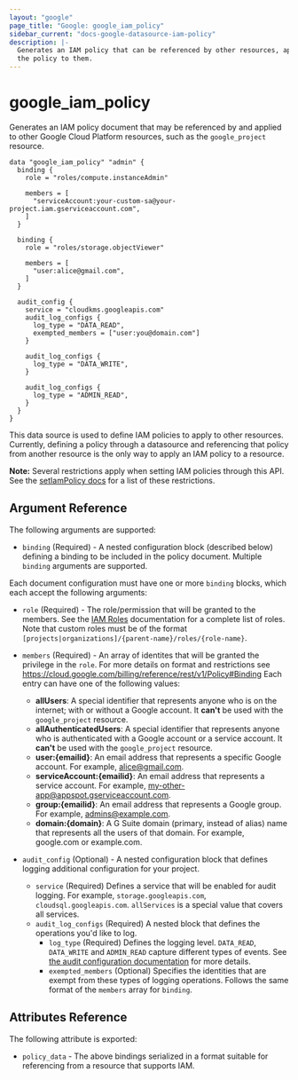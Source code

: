 ```yaml
---
layout: "google"
page_title: "Google: google_iam_policy"
sidebar_current: "docs-google-datasource-iam-policy"
description: |-
  Generates an IAM policy that can be referenced by other resources, applying
  the policy to them.
---
```


# google\_iam\_policy

Generates an IAM policy document that may be referenced by and applied to
other Google Cloud Platform resources, such as the `google_project` resource.

```
data "google_iam_policy" "admin" {
  binding {
    role = "roles/compute.instanceAdmin"

    members = [
      "serviceAccount:your-custom-sa@your-project.iam.gserviceaccount.com",
    ]
  }

  binding {
    role = "roles/storage.objectViewer"

    members = [
      "user:alice@gmail.com",
    ]
  }

  audit_config {
    service = "cloudkms.googleapis.com"
    audit_log_configs {
      log_type = "DATA_READ",
      exempted_members = ["user:you@domain.com"]
    }

    audit_log_configs {
      log_type = "DATA_WRITE",
    }

    audit_log_configs {
      log_type = "ADMIN_READ",
    }
  }
}
```

This data source is used to define IAM policies to apply to other resources.
Currently, defining a policy through a datasource and referencing that policy
from another resource is the only way to apply an IAM policy to a resource.

**Note:** Several restrictions apply when setting IAM policies through this API.
See the [setIamPolicy docs](https://cloud.google.com/resource-manager/reference/rest/v1/projects/setIamPolicy)
for a list of these restrictions.

## Argument Reference

The following arguments are supported:

* `binding` (Required) - A nested configuration block (described below)
  defining a binding to be included in the policy document. Multiple
  `binding` arguments are supported.

Each document configuration must have one or more `binding` blocks, which
each accept the following arguments:

* `role` (Required) - The role/permission that will be granted to the members.
  See the [IAM Roles](https://cloud.google.com/compute/docs/access/iam) documentation for a complete list of roles.
  Note that custom roles must be of the format `[projects|organizations]/{parent-name}/roles/{role-name}`.

* `members` (Required) - An array of identites that will be granted the privilege in the `role`. For more details on format and restrictions see https://cloud.google.com/billing/reference/rest/v1/Policy#Binding
  Each entry can have one of the following values:
  * **allUsers**: A special identifier that represents anyone who is on the internet; with or without a Google account. It **can't** be used with the `google_project` resource.
  * **allAuthenticatedUsers**: A special identifier that represents anyone who is authenticated with a Google account or a service account. It **can't** be used with the `google_project` resource.
  * **user:{emailid}**: An email address that represents a specific Google account. For example, alice@gmail.com.
  * **serviceAccount:{emailid}**: An email address that represents a service account. For example, my-other-app@appspot.gserviceaccount.com.
  * **group:{emailid}**: An email address that represents a Google group. For example, admins@example.com.
  * **domain:{domain}**: A G Suite domain (primary, instead of alias) name that represents all the users of that domain. For example, google.com or example.com.

* `audit_config` (Optional) - A nested configuration block that defines logging additional configuration for your project.
  * `service` (Required) Defines a service that will be enabled for audit logging. For example, `storage.googleapis.com`, `cloudsql.googleapis.com`. `allServices` is a special value that covers all services.
  * `audit_log_configs` (Required) A nested block that defines the operations you'd like to log.
    * `log_type` (Required) Defines the logging level. `DATA_READ`, `DATA_WRITE` and `ADMIN_READ` capture different types of events. See [the audit configuration documentation](https://cloud.google.com/resource-manager/reference/rest/Shared.Types/AuditConfig) for more details.
    * `exempted_members` (Optional) Specifies the identities that are exempt from these types of logging operations. Follows the same format of the `members` array for `binding`.


## Attributes Reference

The following attribute is exported:

* `policy_data` - The above bindings serialized in a format suitable for
  referencing from a resource that supports IAM.
